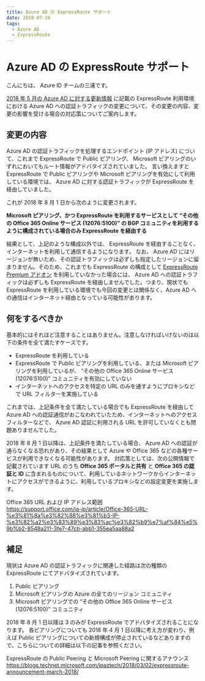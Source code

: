 ```yaml
---
title: Azure AD の ExpressRoute サポート
date: 2018-07-19
tags:
  - Azure AD
  - ExpressRoute
---
```


# Azure AD の ExpressRoute サポート

こんにちは、 Azure ID チームの三浦です。

[2018 年 5 月の Azure AD に対する更新情報](https://docs.microsoft.com/ja-jp/azure/active-directory/fundamentals/whats-new#may-2018) に記載の  ExpressRoute 利用環境における Azure AD への認証トラフィックの変更について、その変更の内容、変更の影響を受ける場合の対応策についてご案内します。
 
## 変更の内容
Azure AD の認証トラフィックを処理するエンドポイント (IP アドレス) について、これまで ExpressRoute で Public ピアリング、 Microsoft ピアリングのいずれにおいてもルート情報がアドバタイズされていました。
言い換えますと ExpressRoute で Public ピアリングや Microsoft ピアリングを有効にして利用している環境では、 Azure AD に対する認証トラフィックが ExpressRoute を経由していました。
 
これが 2018 年 8 月 1 日から次のように変更されます。
 
**Microsoft ピアリング、かつ ExpressRoute を利用するサービスとして “その他の Office 365 Online サービス (12076:5100)” の BGP コミュニティを利用するように構成されている場合のみ ExpressRoute を経由する**
 
結果として、上記のような構成以外では、 ExpressRoute を経由することなく、インターネットを利用して通信するようになります。
なお、 Azure AD にはリージョンが無いため、その認証トラフィックは必ずしも指定したリージョンに留まりません。そのため、これまでも ExpressRoute の構成として [ExpressRoute Premium アドオン](https://azure.microsoft.com/ja-jp/pricing/details/expressroute/) を利用していなかった場合には、 Azure AD への認証トラフィックは必ずしも ExpressRoute を経由しませんでした。つまり、現状でも ExpressRoute を利用している環境でも今回の変更とは関係なく、Azure AD への通信はインターネット経由となっている可能性があります。
 
## 何をするべきか

基本的にはそれほど注意することはありません。注意しなければいけないのは以下の条件を全て満たすケースです。
 
- ExpressRoute を利用している
- ExpressRoute で Public ピアリングを利用している、または Microsoft ピアリングを利用しているが、 “その他の Office 365 Online サービス (12076:5100)” コミュニティを有効にしていない
- インターネットへのアクセスを特定の URL のみを通すようにプロキシなどで URL フィルターを実施している
 
これまでは、上記条件を全て満たしている場合でも  ExpressRoute を経由して Azure AD への認証通信がおこなわれていたため、インターネットへのアクセス フィルターなどで、 Azure AD 認証に利用される URL を許可していなくとも問題ありませんでした。
 
2018 年 8 月 1 日以降は、上記条件を満たしている場合、 Azure AD への認証が通らなくなる恐れがあり、その結果として Azure や Office 365 などの各種サービスが利用できなくなる可能性があります。
対応策としては、次の公開情報で記載されています URL のうち **Office 365 ポータルと共有** と **Office 365 の認証と ID** に含まれるものについて、利用しているネットワークからインターネットにアクセスができるように、利用しているプロキシなどの設定変更を実施します。
 
Office 365 URL および IP アドレス範囲  
https://support.office.com/ja-jp/article/Office-365-URL-%e3%81%8a%e3%82%88%e3%81%b3-IP-%e3%82%a2%e3%83%89%e3%83%ac%e3%82%b9%e7%af%84%e5%9b%b2-8548a211-3fe7-47cb-abb1-355ea5aa88a2
 
## 補足

現状は Azure AD の認証トラフィックに関連した経路は次の種類の ExpressRoute にてアドバタイズされています。
 
1. Public ピアリング
2. Microsoft ピアリングの Azure の全てのリージョン コミュニティ
3. Microsoft ピアリングでの “その他の Office 365 Online サービス (12076:5100)” コミュニティ
 
2018 年 8 月 1 日以降は 3 のみが ExpressRoute でアドバタイズされることになります。
各ピアリングについても 2018 年 4 月 1 日以降に考え方が変わり、例えば Public ピアリングについての新規構成が停止されているなどありますので、こちらについての詳細は以下の記事を参照ください。
 
ExpressRoute の Public Peering と Microsoft Peering に関するアナウンス  
https://blogs.technet.microsoft.com/jpaztech/2018/03/02/expressroute-announcement-march-2018/